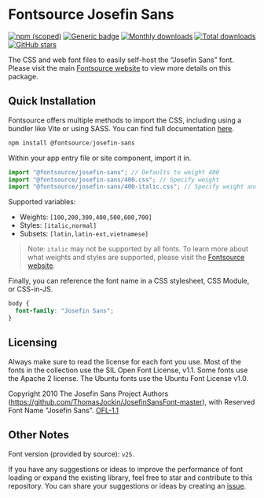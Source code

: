 # Fontsource Josefin Sans

[![npm (scoped)](https://img.shields.io/npm/v/@fontsource/josefin-sans?color=brightgreen)](https://www.npmjs.com/package/@fontsource/josefin-sans) [![Generic badge](https://img.shields.io/badge/fontsource-passing-brightgreen)](https://github.com/fontsource/fontsource) [![Monthly downloads](https://badgen.net/npm/dm/@fontsource/josefin-sans)](https://github.com/fontsource/fontsource) [![Total downloads](https://badgen.net/npm/dt/@fontsource/josefin-sans)](https://github.com/fontsource/fontsource) [![GitHub stars](https://img.shields.io/github/stars/fontsource/fontsource.svg?style=social&label=Star)](https://github.com/fontsource/fontsource/stargazers)

The CSS and web font files to easily self-host the “Josefin Sans” font. Please visit the main [Fontsource website](https://fontsource.org/fonts/josefin-sans) to view more details on this package.

## Quick Installation

Fontsource offers multiple methods to import the CSS, including using a bundler like Vite or using SASS. You can find full documentation [here](https://fontsource.org/docs/getting-started/introduction).

```javascript
npm install @fontsource/josefin-sans
```

Within your app entry file or site component, import it in.

```javascript
import "@fontsource/josefin-sans"; // Defaults to weight 400
import "@fontsource/josefin-sans/400.css"; // Specify weight
import "@fontsource/josefin-sans/400-italic.css"; // Specify weight and style
```

Supported variables:
- Weights: `[100,200,300,400,500,600,700]`
- Styles: `[italic,normal]`
- Subsets: `[latin,latin-ext,vietnamese]`

> Note: `italic` may not be supported by all fonts. To learn more about what weights and styles are supported, please visit the [Fontsource website](https://fontsource.org/fonts/josefin-sans).

Finally, you can reference the font name in a CSS stylesheet, CSS Module, or CSS-in-JS.

```css
body {
  font-family: "Josefin Sans";
}
```

## Licensing
Always make sure to read the license for each font you use. Most of the fonts in the collection use the SIL Open Font License, v1.1. Some fonts use the Apache 2 license. The Ubuntu fonts use the Ubuntu Font License v1.0.

Copyright 2010 The Josefin Sans Project Authors (https://github.com/ThomasJockin/JosefinSansFont-master), with Reserved Font Name "Josefin Sans".
[OFL-1.1](http://scripts.sil.org/OFL)

## Other Notes
Font version (provided by source): `v25`.

If you have any suggestions or ideas to improve the performance of font loading or expand the existing library, feel free to star and contribute to this repository. You can share your suggestions or ideas by creating an [issue](https://github.com/fontsource/fontsource/issues).